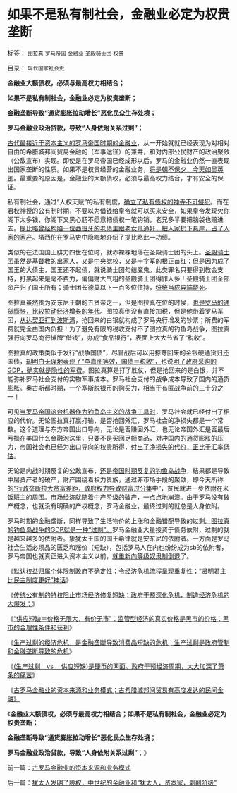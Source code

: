 # 如果不是私有制社会，金融业必定为权贵垄断

标签： `图拉真` `罗马帝国` `金融业` `圣殿骑士团` `权贵` 

目录： `现代国家社会史`

**金融业大额债权，必须与最高权力相结合；**

**如果不是私有制社会，金融业必定为权贵垄断；**

**金融垄断导致“通货膨胀拉动增长”恶化民众生存处境；**

**罗马金融业政治贷款，导致“人身依附关系过剩”**；



[古代最接近于资本主义的罗马帝国时期的金融业](../../../2010/8/13/罗马帝国真正接近资本主义.md)，从一开始就就已经表现为对相对自由的希腊城邦间贸易金融的（军事途径）的兼并，和对内部公民财产的政治聚敛（公敌宣布）实现。即使是在罗马帝国已经成形以后，罗马的金融业仍然一直表现出国家垄断的性质。如果不是权贵经营的金融业务，[将是朝不保夕，今天如吴英例](../../../2012/6/10/为什么金融秩序Order吴英该死.md)。最重要的原因是，金融业的大额债权，必须与最高权力结合，才有安全的保证。

私有制社会，通过“人权天赋”的私有制度，[确立了私有债权的神寺不可侵犯](../../../2009/10/9/完全相反的是非标准.md)。而在君权神授的公有制时期，不要以为借钱给皇帝就可以买来安全，如果皇帝发现欠你阁下太多钱，你阁下又黑心肠不愿意把债权一笔钩销，老兄多半要把脑袋也赔进去。[提比略曾经构陷一位西班牙的老债主跟老女儿通奸，把人家扔下悬崖，占了人家的家产](../../../2012/4/27/罗马法制的缺陷和帝国的毁灭！.md)。塔西佗在罗马史中隐晦地介绍了提比略此一功绩。

类似的在法国国王腓力四世在位时，就赤裸裸地落在圣殿骑士团的头上。[圣殿骑士团虽然是基督教的出家人](../../../2011/6/20/奥地利学派时间性偏好断言是错误的.md)，又是中央党校，又是十字军的根正苗红；但是因为成了国王的大债主，国王还不起债，就说骑士团勾结魔鬼。此类罪名只要得到教会支持，打黑起来是毫不费力，偏偏财大气粗的圣殿骑士团得罪人多！圣殿骑士团全部资产归了国王所有；骑士团长德莫以下一百多位住持，[统统当成异端烧死](../../../2010/11/21/基督教罗马：迫害异教，迫害异端，政教合一.md)。

图拉真虽然贵为安东尼王朝的五贤帝之一，但是图拉真在位的时侯，[也是罗马的通货膨胀，比较拉动经济增长的年代](../../../2012/6/11/“内耗拉动增长”的三驾马车和欧洲的国企.md)。图拉真倒没有直接加税，但是他带着罗马军团，[从达契亚打到波斯湾](../../../2010/8/25/图拉真发动的货币战争.md)，抢回来的白银就构成了罗马央行增发的钞票；所费的军费就完全由国内负担！为了避免有限的税收支付不了图拉真的钓鱼岛战争，图拉真强行向罗马商行摊牌“借钱”，办成“食品银行”，表面上大大节省了“税收”。

图拉真的政策类似于发行“战争国债”，尽管战后可以用掠夺回来的金银硬通货归还国债，[却明白无误地表现了“李嘉图等效，国债＝税收”，](../../../2011/10/24/中央担保的地方债相当于税收，李嘉图等效将被国人熟知.md)也说[明了政府采购的GDP，确实就是隐性的军费](../../../2012/7/14/《英国宪制》的“WBagehot现象”，计划经济都是隐性的军费.md)。图拉真算是打了胜仗，但是抢回来的是白银，并不能弥补罗马社会支付的实物军事成本。罗马社会支付的战争成本导致了国内的通货膨胀。奥古斯都时期，一个塞斯脱银币的购买力，相当于布匿战争前的三十分之一！

可见[当罗马帝国这台机器作为钓鱼岛主义的战争工具时](../../../2010/10/4/罗马皇帝热衷钓鱼岛主义的原因.md)，罗马社会就已经付出了相应的代价。无论图拉真打赢打输，是否抢回外汇，罗马社会的净损失都是一个常数。这个道理与东方帝国出口导向，无论是否赚回外汇，也无论帝国外汇是否最后亏损在美国什么金融泡沫里，只要不是买回足额商品，对冲国内的通货膨胀的压力，帝国社会也已经为出口导向的权贵所得，[付出了净损失的代价，正比于汇率低估](../../../2007/11/26/中国以超出历史所有战争损失的代价背走了世界通胀.md)。

无论是内战时期反复的公敌宣布，[还是帝国时期反复的钓鱼岛战争](http://darthvad.blog.163.com/blog/static/533994702011917035162/)，结果都是导致中层资产者的破产，财产围绕着权力贵族，通过非市场手段的聚敛，即今天所称的[“行政垄断拉大贫富差距，政府权力导致财富过分集](../../../2009/9/16/公有制计划经济是造成贫富差距的原因.md)中”，贫民就进一步依附在米饭班主的周围。市场经济就随着中产阶级的破产，一点点地崩溃。由于罗马没有破产概念，也就没有明确的产权概念，罗马金融业，最终过剩的就总是人身依附。

罗马时期的金融垄断，同样导致了生活物价的上涨和金融错配导致的过剩[。图拉真的钓鱼岛战争的GDP就是一种“过剩”。](http://darthvad.blog.sohu.com/162357438.html)罗马金融业大量投资于债务依附，过剩的就是越来越多的依附者。象犹太王国的国王希律就是安东尼的依附者。一方面是罗马社会生活必须品的匮乏和涨价（短缺），包括罗马人在内也纷纷成为sb的依附者，罗马帝国也就真正进入资本主义以前，[就重新向等级奴隶制倒退](../../../2010/8/3/市场经济崩溃是奴隶制的充分条件.md)了。

《[默认权益归属个体限制政府不确定性；令经济危机流程呈现重复性；“贤明君主比民主制度更好”神话](../../../2012/7/23/“贤明君主比民主制度更好”的传统神话的科学机理.md)》

《[传统公有制的特权阻止市场经济修复短缺；政府干预深化危机，制造经济危机的大爆发；](../../../2012/7/23/从公害知识分子到社会崩溃的经济危机流程.md)》

《[“供应短缺＝价格无限大，有价无市”；监管型经济的真实价格是黑市的价格；黑市的合理性条件和获利](../../../2012/7/23/黑市的合理性和利润形成；.md)》

《[生产过剩的经济危机，是金融垄断导致消费品短缺的危机；生产过剩是政府管制和金融垄断导致的危机](../../../2012/7/24/金融垄断才会造成“生产过剩”和有含意的通货膨胀.md)》

《[(生产过剩　vs
　供应短缺)是硬币的两面。政府干预经济周期，大大加深了萧条的痛苦](../../../2012/7/24/(生产过剩　vs&nbsp;　供应短缺)是硬币两面，经济周期不是危机；.md)》

《[古罗马金融业的资本来源和业务模式；古希腊城邦间贸易有高度发达的民间金融》](../../../2012/7/25/古罗马金融业的资本来源和业务模式.md)

《**金融业大额债权，必须与最高权力相结合；如果不是私有制社会，金融业必定为权贵垄断；**

**金融垄断导致“通货膨胀拉动增长”恶化民众生存处境；**

**罗马金融业政治贷款，导致“人身依附关系过剩”**；》



前一篇：[古罗马金融业的资本来源和业务模式](../../../2012/7/25/古罗马金融业的资本来源和业务模式.md)

后一篇：[犹太人发明了股权，中世纪的金融业和“犹太人，资本家，剥削阶级”](../../../2012/7/25/犹太人发明了股权，中世纪的金融业和“犹太人，资本家，剥削阶级”.md)